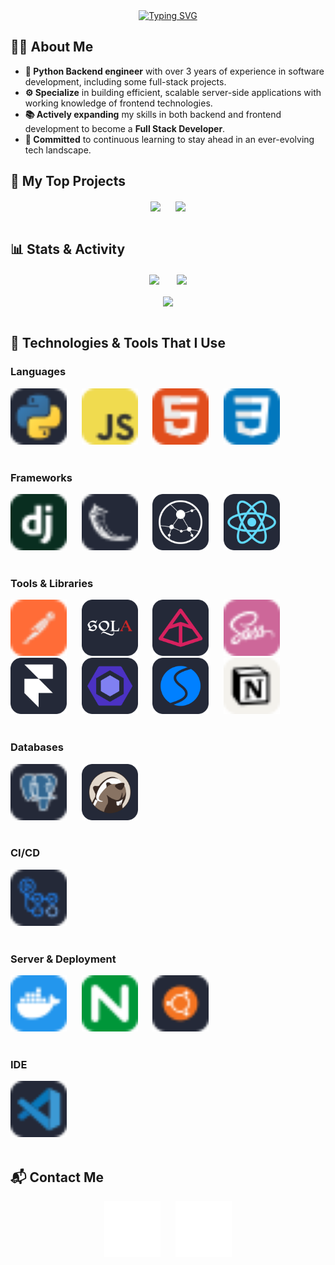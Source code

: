 <div align="center"> 
  <a href="https://git.io/typing-svg">
    <img src="https://readme-typing-svg.demolab.com?font=Montserrat&weight=700&size=26&duration=550&color=F7F7F7&background=6646FF00&center=true&vCenter=true&multiline=true&repeat=false&width=435&height=150&lines=Hello+There!;+;Welcome+to+my+Github+Profile." alt="Typing SVG"/>
  </a>
</div>

## 🧑‍💻 About Me
- **🐍 Python Backend engineer** with over 3 years of experience in software development, including some full-stack projects.
- **⚙️ Specialize** in building efficient, scalable server-side applications with working knowledge of frontend technologies. 
- **📚 Actively expanding** my skills in both backend and frontend development to become a **Full Stack Developer**.
- **🚀 Committed** to continuous learning to stay ahead in an ever-evolving tech landscape.

## 📂 My Top Projects
<section align="center">
  <a href="https://github.com/Nikilandgelo/online_store_backend"><img align="center" height=150 src="https://github-readme-stats.vercel.app/api/pin/?username=Nikilandgelo&repo=online_store_backend&theme=tokyonight&&hide_border=true&border_radius=15"/></a>
  &nbsp;&nbsp;&nbsp;&nbsp;
  <a href="https://github.com/Nikilandgelo/inspiration_frontend"><img align="center" height=150 src="https://github-readme-stats.vercel.app/api/pin/?username=Nikilandgelo&repo=inspiration_frontend&theme=tokyonight&&hide_border=true&border_radius=15"/></a>
  <br><br>
</section>

## 📊 Stats & Activity
<section align="center">
  <a>
    <img align="center" height=200 src="https://github-readme-stats.vercel.app/api/top-langs/?username=Nikilandgelo&size_weight=0.5&count_weight=0.5&layout=donut&theme=tokyonight&hide_border=true&border_radius=15"/>
  </a>
  &nbsp;&nbsp;&nbsp;&nbsp;&nbsp;
  <a>
    <img align="center" height=200 src="https://github-readme-stats.vercel.app/api?username=Nikilandgelo&hide=stars&show_icons=true&theme=tokyonight&hide_border=true&border_radius=15&include_all_commits=true&line_height=40&rank_icon=github"/>
  </a>
  <br><br>
  <a>
    <img align="center" src="https://github-readme-activity-graph.vercel.app/graph?username=Nikilandgelo&theme=tokyo-night&hide_border=true&radius=15"/>
  </a>
  <br><br>
</section>

## 🔧 Technologies & Tools That I Use
### Languages
<section>
  <img src="./assets/python.svg" height="90px" width="90px" alt="Python">
  &nbsp;&nbsp;&nbsp;&nbsp;
  <img src="./assets/js.svg" height="90px" width="90px" alt="JavaScript">
  &nbsp;&nbsp;&nbsp;&nbsp;
  <img src="./assets/html.svg" height="90px" width="90px alt="HTML">
  &nbsp;&nbsp;&nbsp;&nbsp;
  <img src="./assets/css.svg" height="90px" width="90px" alt="CSS3">
  <br><br>
</section>

### Frameworks
<section>
  <img src="./assets/django.svg" height="90px" width="90px" alt="Django">
  &nbsp;&nbsp;&nbsp;&nbsp;
  <img src="./assets/flask.svg" height="90px" width="90px" alt="Flask">
  &nbsp;&nbsp;&nbsp;&nbsp;
  <img src="./assets/aiohttp.svg" height="90px" width="90px" alt="Aiohttp">
  &nbsp;&nbsp;&nbsp;&nbsp;
  <img src="./assets/react.svg" height="90px" width="90px" alt="React">
  <br><br>
</section>

### Tools & Libraries
<section>
  <img src="./assets/postman.svg" height="90px" width="90px" alt="Postman">
  &nbsp;&nbsp;&nbsp;&nbsp;
  <img src="./assets/sqlalchemy.svg" height="90px" width="90px" alt="SQLAlchemy">
  &nbsp;&nbsp;&nbsp;&nbsp;
  <img src="./assets/pydantic.svg" height="90px" width="90px" alt="Pydantic">
  &nbsp;&nbsp;&nbsp;&nbsp;
  <img src="./assets/scss.svg" height="90px" width="90px" alt="SCSS">
  &nbsp;&nbsp;&nbsp;&nbsp;
  <img src="./assets/framer-motion.svg" height="90px" width="90px" alt="FramerMotion">
  &nbsp;&nbsp;&nbsp;&nbsp;
  <img src="./assets/eslint.svg" height="90px" width="90px" alt="ESLint">
  &nbsp;&nbsp;&nbsp;&nbsp;
  <img src="./assets/swiper.svg" height="90px" width="90px" alt="Swiper">
  &nbsp;&nbsp;&nbsp;&nbsp;
  <img src="./assets/notion.svg" height="90px" width="90px" alt="Notion">
  <br><br>
</section>

### Databases
<section>
  <img src="./assets/postgresql.svg" height="90px" width="90px" alt="PostgreSQL">
  &nbsp;&nbsp;&nbsp;&nbsp;
  <img src="./assets/dbeaver.svg" height="90px" width="90px" alt="DBeaver">
  <br><br>
</section>

### CI/CD
<section>
  <img src="./assets/actions.svg" height="90px" width="90px" alt="GitHub Actions">
  <br><br>
</section>

### Server & Deployment
<section>
  <img src="./assets/docker.svg" height="90px" width="90px" alt="Docker">
  &nbsp;&nbsp;&nbsp;&nbsp;
  <img src="./assets/nginx.svg" height="90px" width="90px" alt="Nginx">
  &nbsp;&nbsp;&nbsp;&nbsp;
  <img src="./assets/ubuntu.svg" height="90px" width="90px" alt="Ubuntu">
  <br><br>
</section>

### IDE
<section>
  <img src="./assets/vscode.svg" height="90px" width="90px" alt="VSCode">
  <br><br>
</section>

## 📬 Contact Me
<section align="center">
  <a href="mailto:niki_landgelo@outlook.com"><img src="./assets/email.svg" height="90px" width="90px" alt="Email"/></a>
  &nbsp;&nbsp;&nbsp;&nbsp;
  <a href="https://t.me/niki_landgelo"><img src="./assets/telegram.svg" height="90px" width="90px" alt="Email"/></a>
  <br><br>
</section>
